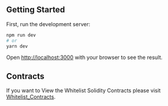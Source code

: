## Getting Started

First, run the development server:

```bash
npm run dev
# or
yarn dev
```

Open [http://localhost:3000](http://localhost:3000) with your browser to see the result.

## Contracts

If you want to View the Whitelist Solidity Contracts please visit [Whitelist_Contracts](https://github.com/zerpajose/Whitelist_Contracts).
